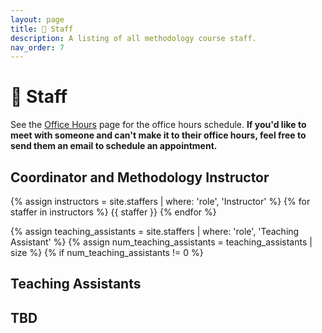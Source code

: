 ```yaml
---
layout: page
title: 🙋 Staff
description: A listing of all methodology course staff.
nav_order: 7
---
```


# 🙋 Staff

See the [Office Hours](../office-hours) page for the office hours schedule. **If you'd like to meet with someone and can't make it to their office hours, feel free to send them an email to schedule an appointment.**

## Coordinator and Methodology Instructor

{% assign instructors = site.staffers | where: 'role', 'Instructor' %}
{% for staffer in instructors %}
{{ staffer }}
{% endfor %}

{% assign teaching_assistants = site.staffers | where: 'role', 'Teaching Assistant' %}
{% assign num_teaching_assistants = teaching_assistants | size %}
{% if num_teaching_assistants != 0 %}

## Teaching Assistants

## TBD
